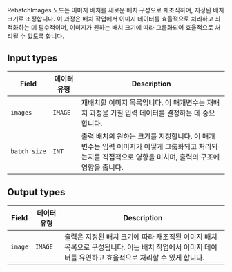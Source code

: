 
RebatchImages 노드는 이미지 배치를 새로운 배치 구성으로 재조직하며, 지정된 배치 크기로 조정합니다. 이 과정은 배치 작업에서 이미지 데이터를 효율적으로 처리하고 최적화하는 데 필수적이며, 이미지가 원하는 배치 크기에 따라 그룹화되어 효율적으로 처리될 수 있도록 합니다.

## Input types

| Field        | 데이터 유형 | Description                                                                                                                                             |
| ------------ | ----------- | ------------------------------------------------------------------------------------------------------------------------------------------------------- |
| `images`     | `IMAGE`     | 재배치할 이미지 목록입니다. 이 매개변수는 재배치 과정을 거칠 입력 데이터를 결정하는 데 중요합니다.                                                      |
| `batch_size` | `INT`       | 출력 배치의 원하는 크기를 지정합니다. 이 매개변수는 입력 이미지가 어떻게 그룹화되고 처리되는지를 직접적으로 영향을 미치며, 출력의 구조에 영향을 줍니다. |

## Output types

| Field   | 데이터 유형 | Description                                                                                                                                            |
| ------- | ----------- | ------------------------------------------------------------------------------------------------------------------------------------------------------ |
| `image` | `IMAGE`     | 출력은 지정된 배치 크기에 따라 재조직된 이미지 배치 목록으로 구성됩니다. 이는 배치 작업에서 이미지 데이터를 유연하고 효율적으로 처리할 수 있게 합니다. |
